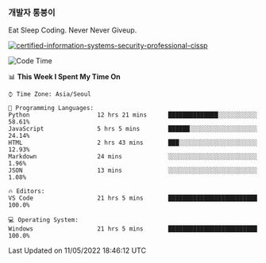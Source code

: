 ### 개발자 통붕이
Eat Sleep Coding.
Never Never Giveup.

[![certified-information-systems-security-professional-cissp](https://user-images.githubusercontent.com/44606727/157613689-acd84ec6-5f8f-4e79-89d9-a8d51f033634.png)](https://www.credly.com/badges/f394a010-85a0-450b-9136-8043af01d71c/public_url)

<!--START_SECTION:waka-->
![Code Time](http://img.shields.io/badge/Code%20Time-0-blue)

📊 **This Week I Spent My Time On** 

```text
⌚︎ Time Zone: Asia/Seoul

💬 Programming Languages: 
Python                   12 hrs 21 mins      ██████████████░░░░░░░░░░░   58.61% 
JavaScript               5 hrs 5 mins        ██████░░░░░░░░░░░░░░░░░░░   24.14% 
HTML                     2 hrs 43 mins       ███░░░░░░░░░░░░░░░░░░░░░░   12.93% 
Markdown                 24 mins             ░░░░░░░░░░░░░░░░░░░░░░░░░   1.96% 
JSON                     13 mins             ░░░░░░░░░░░░░░░░░░░░░░░░░   1.08%

🔥 Editors: 
VS Code                  21 hrs 5 mins       █████████████████████████   100.0%

💻 Operating System: 
Windows                  21 hrs 5 mins       █████████████████████████   100.0%

```


 Last Updated on 11/05/2022 18:46:12 UTC
<!--END_SECTION:waka-->
